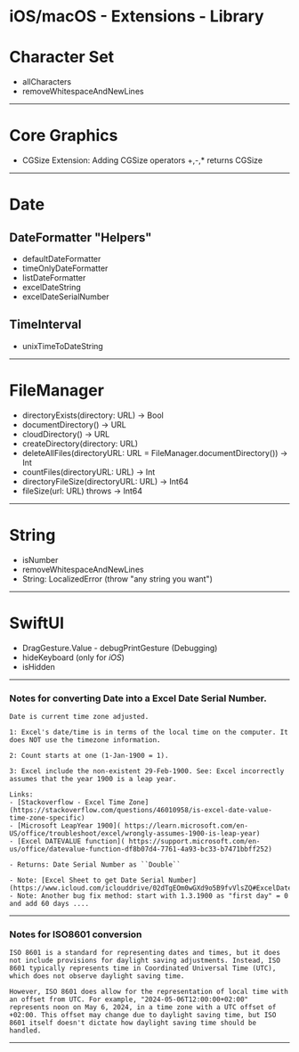 # iOS/macOS - Extensions - Library


# Character Set
- allCharacters
- removeWhitespaceAndNewLines

---------------------------------------------------
# Core Graphics
- CGSize Extension:
    Adding CGSize operators +,-,* returns CGSize

---------------------------------------------------
# Date    

## DateFormatter "Helpers"
- defaultDateFormatter
- timeOnlyDateFormatter
- listDateFormatter
- excelDateString
- excelDateSerialNumber

## TimeInterval
- unixTimeToDateString

---------------------------------------------------
# FileManager
- directoryExists(directory: URL) ->  Bool
- documentDirectory() -> URL
- cloudDirectory() -> URL
- createDirectory(directory: URL)
- deleteAllFiles(directoryURL: URL = FileManager.documentDirectory()) -> Int
- countFiles(directoryURL: URL) -> Int
- directoryFileSize(directoryURL: URL) -> Int64 
- fileSize(url: URL) throws -> Int64 

---------------------------------------------------
# String
- isNumber
- removeWhitespaceAndNewLines 
- String: LocalizedError (throw "any string you want")

---------------------------------------------------
# SwiftUI
- DragGesture.Value - debugPrintGesture (Debugging)
- hideKeyboard (only for *iOS*)
- isHidden

---------------------------------------------------
### Notes for converting Date into a Excel Date Serial Number.

    Date is current time zone adjusted.

    1: Excel's date/time is in terms of the local time on the computer. It does NOT use the timezone information.

    2: Count starts at one (1-Jan-1900 = 1).

    3: Excel include the non-existent 29-Feb-1900. See: Excel incorrectly assumes that the year 1900 is a leap year.

    Links:
    - [Stackoverflow - Excel Time Zone](https://stackoverflow.com/questions/46010958/is-excel-date-value-time-zone-specific)
    - [Microsoft LeapYear 1900]( https://learn.microsoft.com/en-US/office/troubleshoot/excel/wrongly-assumes-1900-is-leap-year)
    - [Excel DATEVALUE function]( https://support.microsoft.com/en-us/office/datevalue-function-df8b07d4-7761-4a93-bc33-b7471bbff252)

    - Returns: Date Serial Number as ``Double``

    - Note: [Excel Sheet to get Date Serial Number](https://www.icloud.com/iclouddrive/02dTgEOm0wGXd9o5B9fvVlsZQ#ExcelDateValue).
    - Note: Another bug fix method: start with 1.3.1900 as "first day" = 0  and add 60 days ....

-----
### Notes for ISO8601 conversion

    ISO 8601 is a standard for representing dates and times, but it does not include provisions for daylight saving adjustments. Instead, ISO 8601 typically represents time in Coordinated Universal Time (UTC), which does not observe daylight saving time.

    However, ISO 8601 does allow for the representation of local time with an offset from UTC. For example, "2024-05-06T12:00:00+02:00" represents noon on May 6, 2024, in a time zone with a UTC offset of +02:00. This offset may change due to daylight saving time, but ISO 8601 itself doesn't dictate how daylight saving time should be handled.
-----------
